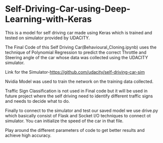 # Self-Driving-Car-using-Deep-Learning-with-Keras
This is a model for self driving car made using Keras which is trained and tested on simulator provided by UDACITY.

The Final Code of this Self Driving Car(Behavioural_Cloning.ipynb) uses the technique of Polynomial Regression to predict the correct Throttle 
and Steering angle of the car whose data was collected using the UDACITY simulator.

Link for the Simulator-https://github.com/udacity/self-driving-car-sim

Nvidia Model was used to train the network on the training data collected.

Traffic Sign Classification is not used in Final code but it will be used in future project where the self driving need to identify different traffic signs and needs to decide what to do.

Finally to connect to the simulator and test our saved model we use drive.py which basically consist of Flask and Socket I/O techniques to connect ot simulator.
You can initialize the speed of the car in that file.

Play around the different parameters of code to get better results and achieve high accuracy.
